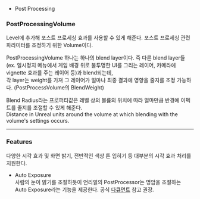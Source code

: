 * Post Processing

<h3>PostProcessingVolume</h3>

Level에 추가해 포스트 프로세싱 효과를 사용할 수 있게 해준다. 포스트 프로세싱 관련 파라미터를 조정하기 위한 Volume이다.  
  
PostProcessingVolume 하나는 하나의 blend layer이다. 즉 다른 blend layer들(ex. 일시정지 메뉴에서 게임 배경 위로 불투명한 UI를 그리는 레이어, 카메라에 vignette 효과를 주는 레이어 등)과 blend되는데,  
각 layer는 weight를 가져 그 레이어가 얼마나 최종 결과에 영향을 줄지를 조정 가능하다. (PostProcessVolume의 BlendWeight)  
  
Blend Radius라는 프로퍼티값은 레벨 상의 볼륨의 위치에 따라 얼마만큼 반경에 이펙트를 줄지를 조절할 수 있게 해준다.  
Distance in Unreal units around the volume at which blending with the volume's settings occurs.  

---   
### Features  
다양한 시각 효과 및 화면 밝기, 전반적인 색상 톤 입히기 등 대부분의 시각 효과 처리를 지원한다.  

* Auto Exposure  
사람의 눈이 밝기를 조절하듯이 언리얼의 PostProcessor는 명암을 조절하는 Auto Exposure라는 기능을 제공한다. 공식 [다큐먼트](https://docs.unrealengine.com/4.27/en-US/RenderingAndGraphics/PostProcessEffects/AutomaticExposure/) 참고 권장.  

